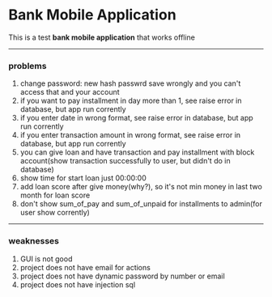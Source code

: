 # Bank Mobile Application

This is a test **bank mobile application** that works offline

---
### problems

1. change password: new hash passwrd save wrongly and you can't access that and your account
2. if you want to pay installment in day more than 1, see raise error in database, but app run corrently
3. if you enter date in wrong format, see raise error in database, but app run corrently
4. if you enter transaction amount in wrong format, see raise error in database, but app run corrently
5. you can give loan and have transaction and pay installment with block account(show transaction successfully to user, but didn't do in database)
6. show time for start loan just 00:00:00
7. add loan score after give money(why?), so it's not min money in last two month for loan score
8. don't show sum_of_pay and sum_of_unpaid for installments to admin(for user show corrently)

---
### weaknesses

1. GUI is not good
2. project does not have email for actions
3. project does not have dynamic password by number or email
4. project does not have injection sql
